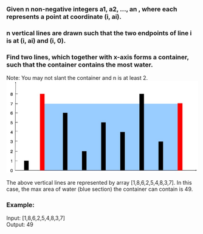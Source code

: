 ### Given n non-negative integers a1, a2, ..., an , where each represents a point at coordinate (i, ai). 
### n vertical lines are drawn such that the two endpoints of line i is at (i, ai) and (i, 0). 
### Find two lines, which together with x-axis forms a container, such that the container contains the most water.

Note: You may not slant the container and n is at least 2.
![image](https://github.com/zkzk5214/Yeah-Buddy-Easy-Code-Baby-/blob/master/011/question_11.jpg)

The above vertical lines are represented by array [1,8,6,2,5,4,8,3,7]. 
In this case, the max area of water (blue section) the container can contain is 49.

### Example:
Input: [1,8,6,2,5,4,8,3,7]  
Output: 49
